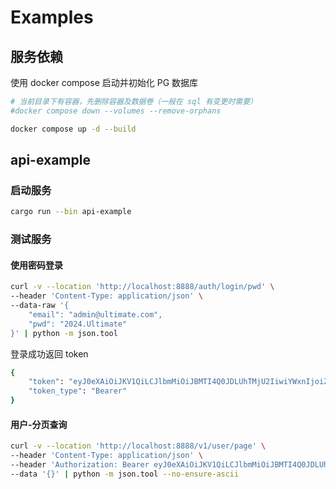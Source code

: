 # Examples

## 服务依赖

使用 docker compose 启动并初始化 PG 数据库

```sh
# 当前目录下有容器，先删除容器及数据卷（一般在 sql 有变更时需要）
#docker compose down --volumes --remove-orphans

docker compose up -d --build
```

## api-example

### 启动服务

```sh
cargo run --bin api-example
```

### 测试服务

#### 使用密码登录

```sh
curl -v --location 'http://localhost:8888/auth/login/pwd' \
--header 'Content-Type: application/json' \
--data-raw '{
    "email": "admin@ultimate.com",
    "pwd": "2024.Ultimate"
}' | python -m json.tool
```

登录成功返回 token

```sh
{
    "token": "eyJ0eXAiOiJKV1QiLCJlbmMiOiJBMTI4Q0JDLUhTMjU2IiwiYWxnIjoiZGlyIn0..EZwETCBq1CNs8yO5Zec09Q.g3JoMryHoq01ZO3TQ2Ja_ppJZb9SYdon-LfB6OGyH7s.sBCGn14NuoxujmAgRpkYPg",
    "token_type": "Bearer"
}
```

#### 用户-分页查询

```sh
curl -v --location 'http://localhost:8888/v1/user/page' \
--header 'Content-Type: application/json' \
--header 'Authorization: Bearer eyJ0eXAiOiJKV1QiLCJlbmMiOiJBMTI4Q0JDLUhTMjU2IiwiYWxnIjoiZGlyIn0..EZwETCBq1CNs8yO5Zec09Q.g3JoMryHoq01ZO3TQ2Ja_ppJZb9SYdon-LfB6OGyH7s.sBCGn14NuoxujmAgRpkYPg' \
--data '{}' | python -m json.tool --no-ensure-ascii
```
